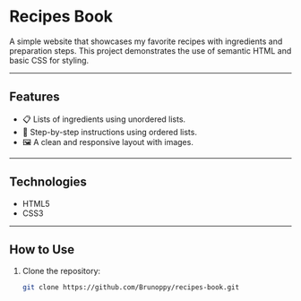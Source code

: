 # Recipes Book

A simple website that showcases my favorite recipes with ingredients and preparation steps. This project demonstrates the use of semantic HTML and basic CSS for styling.

---

## Features

- 📋 Lists of ingredients using unordered lists.
- 🔢 Step-by-step instructions using ordered lists.
- 🖼️ A clean and responsive layout with images.

---

## Technologies

- HTML5
- CSS3

---

## How to Use

1. Clone the repository:
   ```bash
   git clone https://github.com/Brunoppy/recipes-book.git
